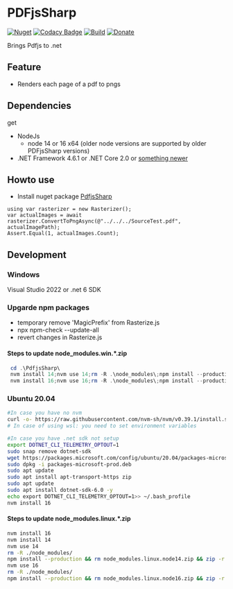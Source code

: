 # PDFjsSharp

[![Nuget](https://img.shields.io/nuget/v/Codeuctivity.PdfjsSharp.svg)](https://www.nuget.org/packages/Codeuctivity.PdfjsSharp/) [![Codacy Badge](https://app.codacy.com/project/badge/Grade/c417a8e923da45ed90c302c4a23528ea)](https://www.codacy.com/gh/Codeuctivity/PdfjsSharp?utm_source=github.com&utm_medium=referral&utm_content=Codeuctivity/PdfjsSharp&utm_campaign=Badge_Grade) [![Build](https://github.com/Codeuctivity/PdfjsSharp/actions/workflows/dotnet.yml/badge.svg)](https://github.com/Codeuctivity/PdfjsSharp/actions/workflows/dotnet.yml) [![Donate](https://img.shields.io/static/v1?label=Paypal&message=Donate&color=informational)](https://www.paypal.com/donate?hosted_button_id=7M7UFMMRTS7UE)

Brings Pdfjs to .net

## Feature

- Renders each page of a pdf to pngs

## Dependencies

get

- NodeJs
  - node 14 or 16 x64 (older node versions are supported by older PDFjsSharp versions)
- .NET Framework 4.6.1 or .NET Core 2.0 or [something newer](https://github.com/dotnet/standard/blob/master/docs/versions/netstandard2.0.md)

## Howto use

- Install nuget package [PdfjsSharp](https://www.nuget.org/packages/Codeuctivity.PdfjsSharp/)

```Csharp
using var rasterizer = new Rasterizer();
var actualImages = await rasterizer.ConvertToPngAsync(@"../../../SourceTest.pdf", actualImagePath);
Assert.Equal(1, actualImages.Count);
```

## Development

### Windows

Visual Studio 2022 or .net 6 SDK

### Upgarde npm packages

- temporary remove 'MagicPrefix' from Rasterize.js
- npx npm-check --update-all
- revert changes in Rasterize.js

#### Steps to update node_modules.win.\*.zip

```Powershell
 cd .\PdfjsSharp\
 nvm install 14;nvm use 14;rm -R .\node_modules\;npm install --production;rm .\node_modules.win.node14.zip;Compress-Archive -LiteralPath .\node_modules\ -DestinationPath .\node_modules.win.node14.zip
 nvm install 16;nvm use 16;rm -R .\node_modules\;npm install --production;rm .\node_modules.win.node16.zip;Compress-Archive -LiteralPath .\node_modules\ -DestinationPath .\node_modules.win.node16.zip
```

### Ubuntu 20.04

```bash
#In case you have no nvm
curl -o- https://raw.githubusercontent.com/nvm-sh/nvm/v0.39.1/install.sh | bash && exit
# In case of using wsl: you need to set environment variables

#In case you have .net sdk not setup
export DOTNET_CLI_TELEMETRY_OPTOUT=1
sudo snap remove dotnet-sdk
wget https://packages.microsoft.com/config/ubuntu/20.04/packages-microsoft-prod.deb -O packages-microsoft-prod.deb
sudo dpkg -i packages-microsoft-prod.deb
sudo apt update
sudo apt install apt-transport-https zip
sudo apt update
sudo apt install dotnet-sdk-6.0 -y
echo export DOTNET_CLI_TELEMETRY_OPTOUT=1>> ~/.bash_profile
nvm install 16
```

#### Steps to update node_modules.linux.\*.zip

```bash
nvm install 16
nvm install 14
nvm use 14
rm -R ./node_modules/ 
npm install --production && rm node_modules.linux.node14.zip && zip -r node_modules.linux.node14.zip node_modules
nvm use 16
rm -R ./node_modules/ 
npm install --production && rm node_modules.linux.node16.zip && zip -r node_modules.linux.node16.zip node_modules
```
